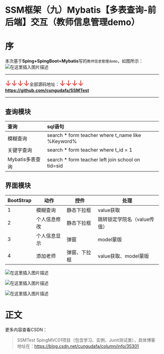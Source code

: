 # SSM框架（九）Mybatis【多表查询-前后端】交互（教师信息管理demo）

# 序
本次基于**Sping+SpingBoot+Mybatis**写的`教师信息管理demo`，如图所示：
![在这里插入图片描述](https://img-blog.csdnimg.cn/20190607111414629.png?x-oss-process=image/watermark,type_ZmFuZ3poZW5naGVpdGk,shadow_10,text_aHR0cHM6Ly9ibG9nLmNzZG4ubmV0L2N1bmd1ZGFmYQ==,size_16,color_FFFFFF,t_70)

----

<font color=red size=5>↓↓↓↓</font>全部源码地址：<font color=red size=5>↓↓↓↓</font>
**https://github.com/cungudafa/SSMTest**

---

## 查询模块
查询| sql语句
|:--|:--
模糊查询|search * form teacher where t_name like %Keyword%
关键字查询|search * form teacher where t_id = 1
Mybatis多表查询|search *  form teacher left join school on tid=sid
## 界面模块
BootStrap| 动作|控件|处理
--|--|--|--
1|模糊查询|静态下拉框|value获取
2|个人信息修改|静态下拉框|跳转锁定学院名（value传值）
3|个人信息显示|弹窗|model蒙版
4|添加老师|弹窗、下拉框|value获取、model蒙版

![在这里插入图片描述](https://img-blog.csdnimg.cn/20190607112547953.png) 

![在这里插入图片描述](https://img-blog.csdnimg.cn/2019060711270027.png?x-oss-process=image/watermark,type_ZmFuZ3poZW5naGVpdGk,shadow_10,text_aHR0cHM6Ly9ibG9nLmNzZG4ubmV0L2N1bmd1ZGFmYQ==,size_16,color_FFFFFF,t_70)

![在这里插入图片描述](https://img-blog.csdnimg.cn/20190607112448414.png?x-oss-process=image/watermark,type_ZmFuZ3poZW5naGVpdGk,shadow_10,text_aHR0cHM6Ly9ibG9nLmNzZG4ubmV0L2N1bmd1ZGFmYQ==,size_16,color_FFFFFF,t_70)
# 正文

更多内容查看CSDN：
>SSMTest
>SpingMVC01项目（包含学习、实例、Junit测试类），具体博客地址在：https://blog.csdn.net/cungudafa/column/info/35301
